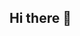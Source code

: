 ## Hi there 👋

<!--
**darkpynk/darkpynk** is a ✨ _special_ ✨ repository because its `README.md` (this file) appears on your GitHub profile.

Here are some ideas to get you started:

- 🔭 I’m currently working on completing a new term at WGU.
- 🌱 I’m currently learning about all things computer. networking, security and Cloud.
- ⚡ Fun fact: I am 51 years old and am starting over in a whole new field.  I spent 15 years working in healthcare as an RRT.
-->
